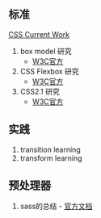 
## 标准
[CSS Current Work](https://www.w3.org/Style/CSS/current-work)

  1. box model 研究
     - [W3C官方](https://www.w3.org/TR/css3-box/)
  2. CSS Flexbox 研究
     - [W3C官方](https://www.w3.org/TR/css-flexbox-1/)
  3. CSS2.1 研究
     - [W3C官方](https://www.w3.org/TR/CSS2/)

## 实践
  1. transition learning
  2. transform learning

## 预处理器
  1. sass的总结
    - [官方文档](http://sass-lang.com/documentation/file.SASS_REFERENCE.html)

